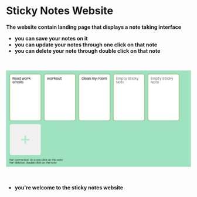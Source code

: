 # Sticky Notes Website

<b>The website contain landing page that displays a note taking interface</b>

- <b>you can save your notes on it</b>
- <b>you can update your notes through one click on that note</b>
- <b>you can delete your note through double click on that note</b>

<br>
 
![website page](images/stickynote2.png)

<br>

- <b>you're welcome to the sticky notes website</b>
